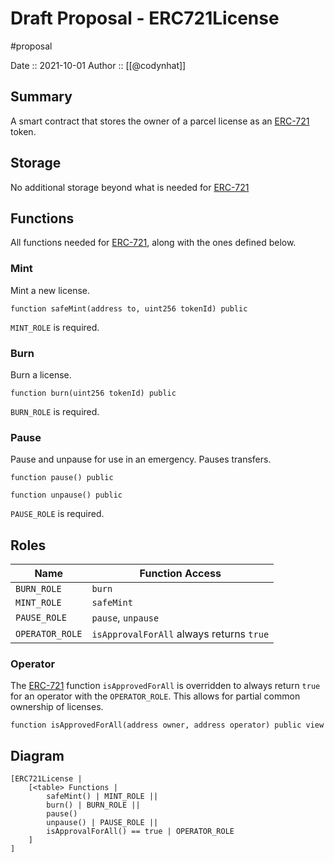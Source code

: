 # Draft Proposal - ERC721License
#proposal

Date :: 2021-10-01
Author :: [[@codynhat]]

## Summary
A smart contract that stores the owner of a parcel license as an [ERC-721][1] token.

## Storage
No additional storage beyond what is needed for [ERC-721][1]

## Functions
All functions needed for [ERC-721][1], along with the ones defined below.

### Mint
Mint a new license.
```
function safeMint(address to, uint256 tokenId) public
```

`MINT_ROLE` is required.

### Burn
Burn a license.
```
function burn(uint256 tokenId) public
```

`BURN_ROLE` is required.

### Pause
Pause and unpause for use in an emergency. Pauses transfers.

```
function pause() public
```

```
function unpause() public
```

`PAUSE_ROLE` is required.

## Roles
| Name            | Function Access                          |
| --------------- | ---------------------------------------- |
| `BURN_ROLE`     | `burn`                                   |
| `MINT_ROLE`     | `safeMint`                               |
| `PAUSE_ROLE`    | `pause`, `unpause`                       |
| `OPERATOR_ROLE` | `isApprovalForAll` always returns `true` |

### Operator
The [ERC-721][1] function `isApprovedForAll` is overridden to always return `true` for an operator with the `OPERATOR_ROLE`. This allows for partial common ownership of licenses. 

```
function isApprovedForAll(address owner, address operator) public view
```

## Diagram
```nomnoml
[ERC721License | 
	[<table> Functions |
		safeMint() | MINT_ROLE || 
		burn() | BURN_ROLE ||
		pause() 
		unpause() | PAUSE_ROLE || 
    	isApprovalForAll() == true | OPERATOR_ROLE
	]
]
```

[1]: https://eips.ethereum.org/EIPS/eip-721